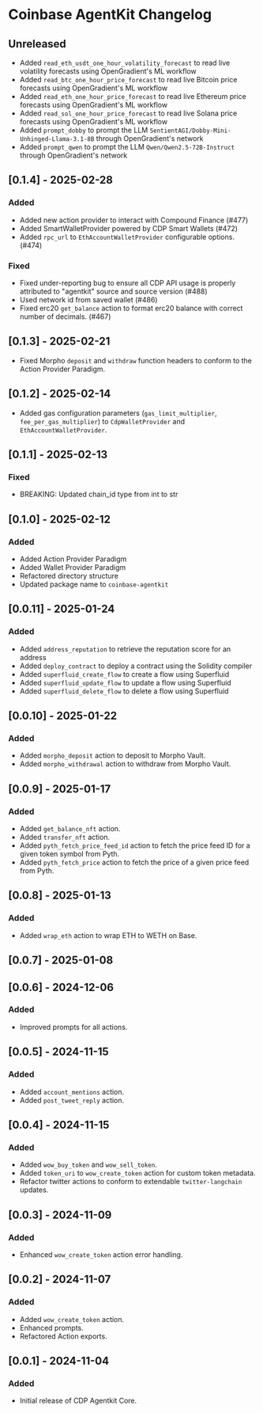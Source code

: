 # Coinbase AgentKit Changelog

## Unreleased
- Added `read_eth_usdt_one_hour_volatility_forecast` to read live volatility forecasts using OpenGradient's ML workflow
- Added `read_btc_one_hour_price_forecast` to read live Bitcoin price forecasts using OpenGradient's ML workflow
- Added `read_eth_one_hour_price_forecast` to read live Ethereum price forecasts using OpenGradient's ML workflow
- Added `read_sol_one_hour_price_forecast` to read live Solana price forecasts using OpenGradient's ML workflow
- Added `prompt_dobby` to prompt the LLM `SentientAGI/Dobby-Mini-Unhinged-Llama-3.1-8B` through OpenGradient's network
- Added `prompt_qwen` to prompt the LLM `Qwen/Qwen2.5-72B-Instruct` through OpenGradient's network

## [0.1.4] - 2025-02-28

### Added

- Added new action provider to interact with Compound Finance (#477)
- Added SmartWalletProvider powered by CDP Smart Wallets (#472)
- Added `rpc_url` to `EthAccountWalletProvider` configurable options. (#474)

### Fixed

- Fixed under-reporting bug to ensure all CDP API usage is properly attributed to "agentkit" source and source version (#488)
- Used network id from saved wallet (#486)
- Fixed erc20 `get_balance` action to format erc20 balance with correct number of decimals. (#467)

## [0.1.3] - 2025-02-21

- Fixed Morpho `deposit` and `withdraw` function headers to conform to the Action Provider Paradigm.

## [0.1.2] - 2025-02-14

- Added gas configuration parameters (`gas_limit_multiplier`, `fee_per_gas_multiplier`) to `CdpWalletProvider` and `EthAccountWalletProvider`.

## [0.1.1] - 2025-02-13

### Fixed

- BREAKING: Updated chain_id type from int to str

## [0.1.0] - 2025-02-12

### Added

- Added Action Provider Paradigm
- Added Wallet Provider Paradigm
- Refactored directory structure
- Updated package name to `coinbase-agentkit`

## [0.0.11] - 2025-01-24

### Added

- Added `address_reputation` to retrieve the reputation score for an address
- Added `deploy_contract` to deploy a contract using the Solidity compiler
- Added `superfluid_create_flow` to create a flow using Superfluid
- Added `superfluid_update_flow` to update a flow using Superfluid
- Added `superfluid_delete_flow` to delete a flow using Superfluid

## [0.0.10] - 2025-01-22

### Added

- Added `morpho_deposit` action to deposit to Morpho Vault.
- Added `morpho_withdrawal` action to withdraw from Morpho Vault.

## [0.0.9] - 2025-01-17

### Added

- Added `get_balance_nft` action.
- Added `transfer_nft` action.
- Added `pyth_fetch_price_feed_id` action to fetch the price feed ID for a given token symbol from Pyth.
- Added `pyth_fetch_price` action to fetch the price of a given price feed from Pyth.

## [0.0.8] - 2025-01-13

### Added

- Added `wrap_eth` action to wrap ETH to WETH on Base.

## [0.0.7] - 2025-01-08

## [0.0.6] - 2024-12-06

### Added

- Improved prompts for all actions.

## [0.0.5] - 2024-11-15

### Added

- Added `account_mentions` action.
- Added `post_tweet_reply` action.

## [0.0.4] - 2024-11-15

### Added

- Added `wow_buy_token` and `wow_sell_token`.
- Added `token_uri` to `wow_create_token` action for custom token metadata.
- Refactor twitter actions to conform to extendable `twitter-langchain` updates.

## [0.0.3] - 2024-11-09

### Added

- Enhanced `wow_create_token` action error handling.

## [0.0.2] - 2024-11-07

### Added

- Added `wow_create_token` action.
- Enhanced prompts.
- Refactored Action exports.

## [0.0.1] - 2024-11-04

### Added

- Initial release of CDP Agentkit Core.
